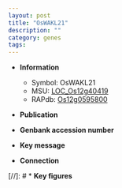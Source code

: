 ```yaml
---
layout: post
title: "OsWAKL21"
description: ""
category: genes
tags: 
---
```


* **Information**  
    + Symbol: OsWAKL21  
    + MSU: [LOC_Os12g40419](http://rice.uga.edu/cgi-bin/ORF_infopage.cgi?orf=LOC_Os12g40419)  
    + RAPdb: [Os12g0595800](http://rapdb.dna.affrc.go.jp/viewer/gbrowse_details/irgsp1?name=Os12g0595800)  

* **Publication**  

* **Genbank accession number**  

* **Key message**  

* **Connection**  

[//]: # * **Key figures**  


